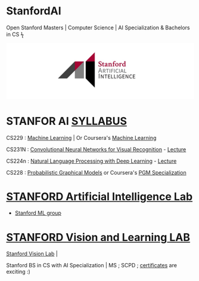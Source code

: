 # StanfordAI
Open Stanford Masters | Computer Science | AI Specialization &amp; Bachelors in CS ϟ

<img src = "https://github.com/SKKSaikia/StanfordAI/blob/master/images/main/ai_stanford.jpg">

# STANFOR AI [SYLLABUS](http://ai.stanford.edu/courses/)


CS229 : [Machine Learning](http://cs229.stanford.edu/) | Or Coursera's [Machine Learning](https://www.coursera.org/learn/machine-learning)

CS231N : [Convolutional Neural Networks for Visual Recognition](http://cs231n.stanford.edu/) - [Lecture](https://www.youtube.com/watch?v=vT1JzLTH4G4&list=PL3FW7Lu3i5JvHM8ljYj-zLfQRF3EO8sYv)

CS224n : [Natural Language Processing with Deep Learning](http://web.stanford.edu/class/cs224n/) - [Lecture](https://www.youtube.com/watch?v=OQQ-W_63UgQ&list=PL3FW7Lu3i5Jsnh1rnUwq_TcylNr7EkRe6)

CS228 : [Probabilistic Graphical Models](http://pgm.stanford.edu/) or Coursera's [PGM Specialization](https://www.coursera.org/specializations/probabilistic-graphical-models)

# [STANFORD Artificial Intelligence Lab](http://ai.stanford.edu/)
- [Stanford ML group](https://stanfordmlgroup.github.io/)

# [STANFORD Vision and Learning LAB](http://svl.stanford.edu/)

[Stanford Vision Lab](http://vision.stanford.edu/) | 

Stanford BS in CS with AI Specialization | MS ; SCPD ; [certificates](https://scpd.stanford.edu/public/category/courseCategoryCertificateProfile.do?method=load&certificateId=1226717) are exciting :)
